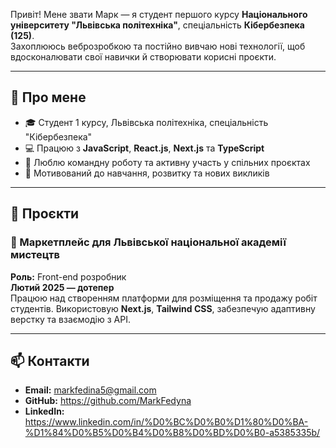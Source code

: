 Привіт! Мене звати Марк — я студент першого курсу **Національного університету "Львівська політехніка"**, спеціальність **Кібербезпека (125)**.  
Захоплююсь веброзробкою та постійно вивчаю нові технології, щоб вдосконалювати свої навички й створювати корисні проєкти.

---

## 💼 Про мене

- 🎓 Студент 1 курсу, Львівська політехніка, спеціальність "Кібербезпека"
- 💻 Працюю з **JavaScript**, **React.js**, **Next.js** та **TypeScript**
- 🤝 Люблю командну роботу та активну участь у спільних проєктах
- 🚀 Мотивований до навчання, розвитку та нових викликів

---

## 🧩 Проєкти

### 🎨 Маркетплейс для Львівської національної академії мистецтв  
**Роль:** Front-end розробник  
**Лютий 2025 — дотепер**  
Працюю над створенням платформи для розміщення та продажу робіт студентів. Використовую **Next.js**, **Tailwind CSS**, забезпечую адаптивну верстку та взаємодію з API.

---

## 📫 Контакти

- **Email:** markfedina5@gmail.com  
- **GitHub:** https://github.com/MarkFedyna
- **LinkedIn:** https://www.linkedin.com/in/%D0%BC%D0%B0%D1%80%D0%BA-%D1%84%D0%B5%D0%B4%D0%B8%D0%BD%D0%B0-a5385335b/
